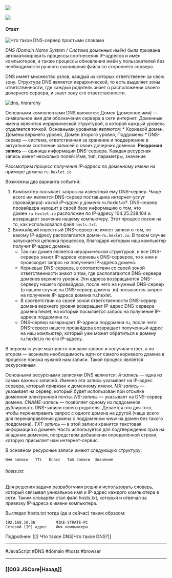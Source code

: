 ![](https://www.youtube.com/watch?v=xVYvlUdjULU&t=1s)

![](https://www.youtube.com/watch?v=t2NMbSarXC4)
#### Ответ

![Что такое DNS-сервер простыми словами](https://guides.hexlet.io/assets/images/dns/structure.jpg)

*DNS (Domain Name System / Система доменных имён)*  была призвана автоматизировать процессы соотнесения IP-адресов и имён компьютеров, а также процессы обновления имён у пользователей без необходимости ручного скачивания файла со стороннего сервера.
 
DNS имеет множество узлов, каждый из которых ответственен за свою зону. Структура DNS является иерархической, то есть выделяет зоны ответственности, где каждый родитель знает о расположении своего дочернего сервера, и знает зону его ответственности.

![dns, hierarchy](https://guides.hexlet.io/assets/images/dns/hierarchy.jpg)

Основными компонентами DNS являются:
	Домен (доменное имя) — символьное имя для обозначения сервера в сети интернет. Доменные имена являются иерархической структурой, в которой каждый уровень отделяется точкой. Основными уровнями являются:
		* Корневой домен, Домены верхнего уровня, Домен второго уровня, Поддомены
		* DNS-сервер — система, ответственная за хранение и поддержание в актуальном состоянии записей о своих дочерних доменах.
	**Ресурсная запись** — единица информации DNS-сервера. Каждая ресурсная запись имеет несколько полей:
		Имя, тип, параметры, значение

Рассмотрим *процесс получения IP-адреса по доменному имени* на примере домена `ru.hexlet.io`.

Возможны два варианта событий:

1.  Компьютер посылает запрос на известный ему DNS-сервер. Чаще всего им является DNS-сервер поставщика интернет-услуг (провайдера): _какой IP-адрес у домена ru.hexlet.io?_. DNS-сервер провайдера находит в своей базе информацию о том, что домен `ru.hexlet.io` расположен по IP-адресу 104.25.238.104 и возвращает значение нашему компьютеру. Этот процесс похож на то, как использовался файл `hosts.txt`.
2.  Ближайший известный DNS-сервер не имеет записи о том, по какому IP-адресу располагается домен `ru.hexlet.io`. В таком случае запускается цепочка процессов, благодаря которым наш компьютер получит IP-адрес домена:
    -   Так как домен является иерархической структурой, и все DNS-сервера знают IP-адреса корневых DNS-серверов, то к ним и происходит запрос на получение IP-адреса домена.
    -   Корневые DNS-сервера, в соответствии со своей зоной ответственности знают о том, где располагаются DNS-сервера доменов верхнего уровня. Эти адреса возвращаются DNS-серверу нашего провайдера, после чего на нужный DNS-сервер (в нашем случае на DNS-сервер домена .io) посылается запрос на получение IP-адреса домена ru.hexlet.
    -   В соответствии со своей зоной ответственности DNS-сервер домена верхнего уровня возвращает IP-адрес DNS-сервера домена hexlet, на который посылается запрос на получение IP-адреса поддомена ru.
    -   DNS-сервер возвращает IP-адреса поддомена ru, после чего DNS-сервер нашего провайдера возвращает полученный адрес на наш компьютер, который уже может обратиться к домену ru.hexlet.io по его IP-адресу.

В первом случае мы просто послали запрос и получили ответ, а во втором — возникла необходимость идти от самого корневого домена в процессе поиска нужной нам записи. Такой процесс является рекурсивным.

Основными ресурсными записями DNS являются:
	*A-запись* — одна из самых важных записей. Именно эта запись указывает на IP-адрес сервера, который привязан к доменному имени.
	*MX-запись* — указывает на сервер, который будет использован при отсылке доменной электронной почты.
	*NS-запись* — указывает на DNS-сервер домена.
	*CNAME-запись* — позволяет одному из поддоменов дублировать DNS-записи своего родителя. Делается это для того, чтобы перенаправить запрос с одного домена на другой (чаще всего для перенаправления домена с поддоменом www на домен без такого поддомена).
	*TXT-запись* — в этой записи хранится текстовая информация о домене. Часто используется для подтверждения прав на владение доменом, посредством добавления определённой строки, которую присылает нам интернет-сервис.

В основном ресурсные записи имеют следующую структуру:

```
Имя записи   TTL   Класс   Тип записи  Значение
```

###### hosts.txt

Для решения задачи разработчики решили использовать словарь, который связывал уникальное имя и IP-адрес каждого компьютера в сети. Таким словарём стал файл hosts.txt, который и отвечал за привязку IP-адреса к имени компьютера.

Выглядел hosts.txt тогда (да и сейчас) таким образом:

```host
192.168.10.36         MIKE-STRATE-PC
Сетевой (IP) адрес    Имя компьютера
```

Подробнее: [[2 Что такое DNS|Что такое DNS?]]

___
 #JavaScript #DNS #domain #hosts #browser

___

### [[003 JSCore|Назад]]